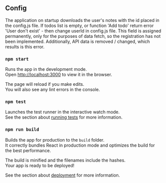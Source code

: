 ## Config

The application on startup downloads the user's notes with the id placed in the config.js file.
If todos list is empty, or function 'Add todo' return error 'User don't exist' - then change userId in config.js file.
This field is assigned permanently, only for the purposes of data fetch, so the registration has not been implemented.
Additionally, API data is removed / changed, which results is this error.

### `npm start`

Runs the app in the development mode.\
Open [http://localhost:3000](http://localhost:3000) to view it in the browser.

The page will reload if you make edits.\
You will also see any lint errors in the console.

### `npm test`

Launches the test runner in the interactive watch mode.\
See the section about [running tests](https://facebook.github.io/create-react-app/docs/running-tests) for more information.

### `npm run build`

Builds the app for production to the `build` folder.\
It correctly bundles React in production mode and optimizes the build for the best performance.

The build is minified and the filenames include the hashes.\
Your app is ready to be deployed!

See the section about [deployment](https://facebook.github.io/create-react-app/docs/deployment) for more information.
